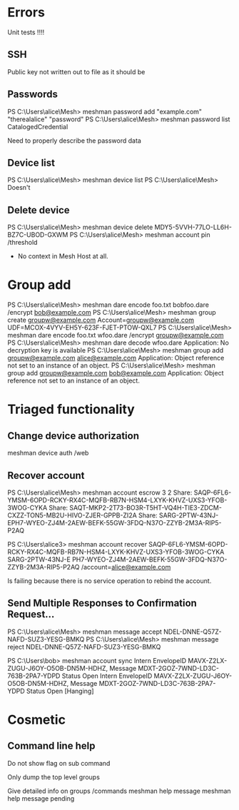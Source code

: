 # Errors

Unit tests !!!!

## SSH 

Public key not written out to file as it should be


## Passwords

PS C:\Users\alice\Mesh> meshman password add "example.com" "therealalice" "password"
PS C:\Users\alice\Mesh> meshman password list
CatalogedCredential

Need to properly describe the password data

## Device list

PS C:\Users\alice\Mesh> meshman device list
PS C:\Users\alice\Mesh>
Doesn't


## Delete device

PS C:\Users\alice\Mesh> meshman device delete  MDY5-5VVH-77LO-LL6H-BZ7C-UBOD-GXWM
PS C:\Users\alice\Mesh> meshman account pin /threshold

- No context in Mesh Host at all.


# Group add 

PS C:\Users\alice\Mesh> meshman dare encode foo.txt bobfoo.dare /encrypt bob@example.com
PS C:\Users\alice\Mesh> meshman group create groupw@example.com
Account=groupw@example.com
UDF=MCOX-4VYV-EH5Y-623F-FJET-PTOW-QXL7
PS C:\Users\alice\Mesh> meshman dare encode foo.txt wfoo.dare /encrypt groupw@example.com
PS C:\Users\alice\Mesh> meshman dare decode wfoo.dare
Application: No decryption key is available
PS C:\Users\alice\Mesh> meshman group add groupw@example.com alice@example.com
Application: Object reference not set to an instance of an object.
PS C:\Users\alice\Mesh> meshman group add groupw@example.com bob@example.com
Application: Object reference not set to an instance of an object.


# Triaged functionality

## Change device authorization

meshman device auth /web


## Recover account

PS C:\Users\alice\Mesh> meshman account escrow 3 2
Share: SAQP-6FL6-YMSM-6OPD-RCKY-RX4C-MQFB-RB7N-HSM4-LXYK-KHVZ-UXS3-YFOB-3WOG-CYKA
Share: SAQT-MKP2-2T73-BO3R-T5HT-VQ4H-TIE3-ZDCM-CXZZ-TON5-MB2U-HIVO-ZJER-GPPB-ZI2A
Share: SARG-2PTW-43NJ-EPH7-WYEO-ZJ4M-2AEW-BEFK-55GW-3FDQ-N37O-ZZYB-2M3A-RIP5-P2AQ

PS C:\Users\alice3> meshman account recover SAQP-6FL6-YMSM-6OPD-RCKY-RX4C-MQFB-RB7N-HSM4-LXYK-KHVZ-UXS3-YFOB-3WOG-CYKA  SARG-2PTW-43NJ-E
PH7-WYEO-ZJ4M-2AEW-BEFK-55GW-3FDQ-N37O-ZZYB-2M3A-RIP5-P2AQ /account=alice@example.com


Is failing because there is no service operation to rebind the account.

## Send Multiple Responses to Confirmation Request...


PS C:\Users\alice\Mesh> meshman message accept NDEL-DNNE-Q57Z-NAFD-SUZ3-YESG-BMKQ
PS C:\Users\alice\Mesh> meshman message reject NDEL-DNNE-Q57Z-NAFD-SUZ3-YESG-BMKQ


PS C:\Users\bob> meshman account sync
Intern EnvelopeID MAVX-Z2LX-ZUGU-J6OY-O5OB-DN5M-HDHZ, Message MDXT-2GOZ-7WND-LD3C-763B-2PA7-YDPD Status Open
Intern EnvelopeID MAVX-Z2LX-ZUGU-J6OY-O5OB-DN5M-HDHZ, Message MDXT-2GOZ-7WND-LD3C-763B-2PA7-YDPD Status Open
[Hanging]



# Cosmetic

## Command line help

Do not show flag on sub command

Only dump the top level groups

Give detailed info on groups /commands
meshman help message
meshman help message pending